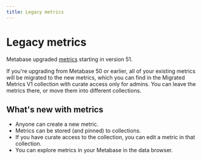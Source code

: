```yaml
---
title: Legacy metrics
---
```


# Legacy metrics

Metabase upgraded [metrics](./metrics.md) starting in version 51.

If you're upgrading from Metabase 50 or earlier, all of your existing metrics will be migrated to the new metrics, which you can find in the Migrated Metrics V1 collection with curate access only for admins. You can leave the metrics there, or move them into different collections.

## What's new with metrics

- Anyone can create a new metric.
- Metrics can be stored (and pinned) to collections.
- If you have curate access to the collection, you can edit a metric in that collection.
- You can explore metrics in your Metabase in the data browser.
